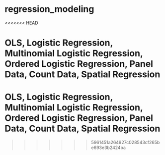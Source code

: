 # regression_modeling
<<<<<<< HEAD

OLS, Logistic Regression, Multinomial Logistic Regression, Ordered Logistic Regression, Panel Data, Count Data, Spatial Regression
=======
# OLS, Logistic Regression, Multinomial Logistic Regression, Ordered Logistic Regression, Panel Data, Count Data, Spatial Regression
>>>>>>> 5961451a264927c028543cf265be693e3b2424ba
